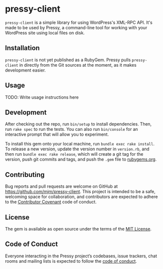 # pressy-client

`pressy-client` is a simple library for using WordPress's XML-RPC API. It's made to be used by Pressy, a command-line tool for working with your WordPress site using local files on disk.

## Installation

`pressy-client` is not yet published as a RubyGem. Pressy pulls `pressy-client` in directly from the Git sources at the moment, as it makes development easier.

<!--

Add this line to your application's Gemfile:

```ruby
gem 'pressy-client'
```

And then execute:

    $ bundle

Or install it yourself as:

    $ gem install pressy-client

-->

## Usage

TODO: Write usage instructions here

## Development

After checking out the repo, run `bin/setup` to install dependencies. Then, run `rake spec` to run the tests. You can also run `bin/console` for an interactive prompt that will allow you to experiment.

To install this gem onto your local machine, run `bundle exec rake install`. To release a new version, update the version number in `version.rb`, and then run `bundle exec rake release`, which will create a git tag for the version, push git commits and tags, and push the `.gem` file to [rubygems.org](https://rubygems.org).

## Contributing

Bug reports and pull requests are welcome on GitHub at https://github.com/mjm/pressy-client. This project is intended to be a safe, welcoming space for collaboration, and contributors are expected to adhere to the [Contributor Covenant](http://contributor-covenant.org) code of conduct.

## License

The gem is available as open source under the terms of the [MIT License](https://opensource.org/licenses/MIT).

## Code of Conduct

Everyone interacting in the Pressy project’s codebases, issue trackers, chat rooms and mailing lists is expected to follow the [code of conduct](https://github.com/mjm/pressy-client/blob/master/CODE_OF_CONDUCT.md).
